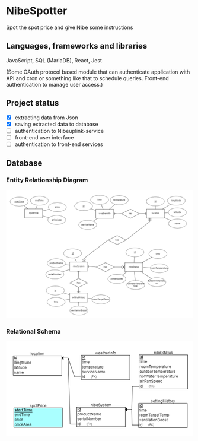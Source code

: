 # NibeSpotter

Spot the spot price and give Nibe some instructions

## Languages, frameworks and libraries

JavaScript, SQL (MariaDB), React, Jest

(Some OAuth protocol based module that can authenticate application with API and cron or something like that to schedule queries. Front-end authentication to manage user access.)

## Project status

- [x] extracting data from Json
- [x] saving extracted data to database
- [ ] authentication to Nibeuplink-service
- [ ] front-end user interface
- [ ] authentication to front-end services

## Database

### Entity Relationship Diagram

![ER-diagram](/readme_img/ER-diagram.png)

### Relational Schema

![Relational schema](/readme_img/RelationalSchema.png)
